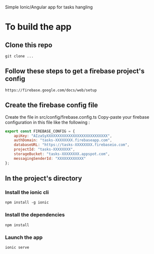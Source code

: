 Simple Ionic/Angular app for tasks hangling

# To build the app

## Clone this repo
`git clone ...`

## Follow these steps to get a firebase project's config
`https://firebase.google.com/docs/web/setup`

## Create the firebase config file
Create the file in src/config/firebase.config.ts
Copy-paste your firebase configuration in this file like the following :

```js
export const FIREBASE_CONFIG = {
    apiKey: "AIzaSyXXXXXXXXXXXXXXXXXXXXXXXXXXXX",
    authDomain: "tasks-XXXXXXXX.firebaseapp.com",
    databaseURL: "https://tasks-XXXXXXXX.firebaseio.com",
    projectId: "tasks-XXXXXXXX",
    storageBucket: "tasks-XXXXXXXX.appspot.com",
    messagingSenderId: "XXXXXXXXXXXX"
};
```

## In the project's directory
### Install the ionic cli
`npm install -g ionic`

### Install the dependencies
`npm install`

### Launch the app
`ionic serve`